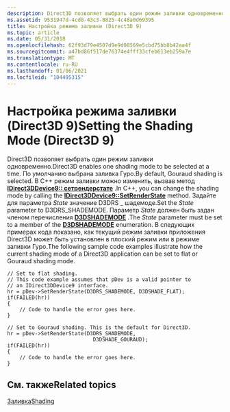 ```yaml
---
description: Direct3D позволяет выбрать один режим заливки одновременно.
ms.assetid: 9531947d-4cd8-43c3-8825-4c48a0d69395
title: Настройка режима заливки (Direct3D 9)
ms.topic: article
ms.date: 05/31/2018
ms.openlocfilehash: 62f93d79e4507d9e9d08569e5cbd75bb8b42aa4f
ms.sourcegitcommit: a47bd86f517de76374e4fff33cfeb613eb259a7e
ms.translationtype: MT
ms.contentlocale: ru-RU
ms.lasthandoff: 01/06/2021
ms.locfileid: "104495315"
---
```

# <a name="setting-the-shading-mode-direct3d-9"></a><span data-ttu-id="8dcb4-103">Настройка режима заливки (Direct3D 9)</span><span class="sxs-lookup"><span data-stu-id="8dcb4-103">Setting the Shading Mode (Direct3D 9)</span></span>

<span data-ttu-id="8dcb4-104">Direct3D позволяет выбрать один режим заливки одновременно.</span><span class="sxs-lookup"><span data-stu-id="8dcb4-104">Direct3D enables one shading mode to be selected at a time.</span></span> <span data-ttu-id="8dcb4-105">По умолчанию выбрана заливка Гуро.</span><span class="sxs-lookup"><span data-stu-id="8dcb4-105">By default, Gouraud shading is selected.</span></span> <span data-ttu-id="8dcb4-106">В C++ режим заливки можно изменить, вызвав метод [**IDirect3DDevice9:: сетрендерстате**](/windows/desktop/api) .</span><span class="sxs-lookup"><span data-stu-id="8dcb4-106">In C++, you can change the shading mode by calling the [**IDirect3DDevice9::SetRenderState**](/windows/desktop/api) method.</span></span> <span data-ttu-id="8dcb4-107">Задайте для параметра *State* значение D3DRS \_ шадемоде.</span><span class="sxs-lookup"><span data-stu-id="8dcb4-107">Set the *State* parameter to D3DRS\_SHADEMODE.</span></span> <span data-ttu-id="8dcb4-108">Параметр *State* должен быть задан членом перечисления [**D3DSHADEMODE**](./d3dshademode.md) .</span><span class="sxs-lookup"><span data-stu-id="8dcb4-108">The *State* parameter must be set to a member of the [**D3DSHADEMODE**](./d3dshademode.md) enumeration.</span></span> <span data-ttu-id="8dcb4-109">В следующих примерах кода показано, как текущий режим заливки приложения Direct3D может быть установлен в плоский режим или в режиме заливки Гуро.</span><span class="sxs-lookup"><span data-stu-id="8dcb4-109">The following sample code examples illustrate how the current shading mode of a Direct3D application can be set to flat or Gouraud shading mode.</span></span>


```
// Set to flat shading.
// This code example assumes that pDev is a valid pointer to 
// an IDirect3DDevice9 interface.
hr = pDev->SetRenderState(D3DRS_SHADEMODE, D3DSHADE_FLAT);
if(FAILED(hr))
{
    // Code to handle the error goes here.
}

// Set to Gouraud shading. This is the default for Direct3D.
hr = pDev->SetRenderState(D3DRS_SHADEMODE,
                            D3DSHADE_GOURAUD);
if(FAILED(hr))
{
    // Code to handle the error goes here.
}
```



## <a name="related-topics"></a><span data-ttu-id="8dcb4-110">См. также</span><span class="sxs-lookup"><span data-stu-id="8dcb4-110">Related topics</span></span>

<dl> <dt>

[<span data-ttu-id="8dcb4-111">Заливка</span><span class="sxs-lookup"><span data-stu-id="8dcb4-111">Shading</span></span>](shading.md)
</dt> </dl>

 

 
